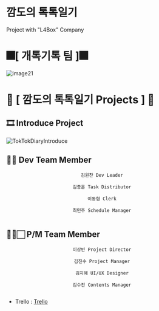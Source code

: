 # 깜도의 톡톡일기
Project with "L4Box" Company

# 🎆[ **개톡기톡 팀** ]🎆
![image21](https://github.com/KingOneChance/TokTokDiary/assets/49630123/6a61be51-8dfe-413c-b929-a8dda75ac76e)
#
# 💾 [ **깜도의 톡톡일기 Projects** ] 💾
## 🎞️ **Introduce Project**
![TokTokDiaryIntroduce](https://github.com/KingOneChance/TokTokDiary/assets/49630123/b51b2582-fb4d-487d-939c-14882a67c781)
     



## 💁🏻 Dev Team Member 
<div align = "center">



```
김원찬 Dev Leader

김종훈 Task Distributor

이동협 Clerk

최민주 Schedule Manager


```
</div>


## 💁‍♂️🏻 P/M Team Member 
<div align = "center">



```
이상빈 Project Director

김진수 Project Manager

김지혜 UI/UX Designer

김수진 Contents Manager


```
</div>

* Trello : [Trello]([https://topaz-mantis-c3b.notion.site/Team-Relax-Box-0c84487b632e43e79223cae4f1cbf232](https://trello.com/b/5RWy4uH7/toktokdiary))

